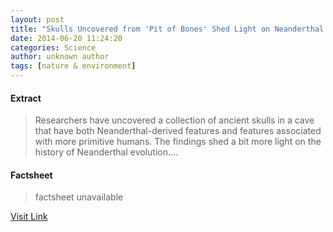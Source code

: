 ```yaml
---
layout: post
title: "Skulls Uncovered from 'Pit of Bones' Shed Light on Neanderthal and Human Evolution"
date: 2014-06-20 11:24:20
categories: Science
author: unknown author
tags: [nature & environment]
---
```



#### Extract
>Researchers have uncovered a collection of ancient skulls in a cave that have both Neanderthal-derived features and features associated with more primitive humans. The findings shed a bit more light on the history of Neanderthal evolution....

#### Factsheet
>factsheet unavailable

[Visit Link](http://www.scienceworldreport.com/articles/15559/20140620/skulls-uncovered-pit-bones-shed-light-neanderthal-human-evolution.htm)


